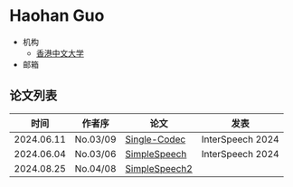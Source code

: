# Haohan Guo

- 机构
  - [香港中文大学](../Institutions/CHN-CUHK_香港中文大学.md)
- 邮箱

## 论文列表

| 时间 | 作者序 | 论文 | 发表 |
|:-:|:-:|---|---|
| 2024.06.11 | No.03/09 | [Single-Codec](../Models/Speech_Neural_Codec/2024.06.11_Single-Codec.md) |  InterSpeech 2024
| 2024.06.04 | No.03/06 | [SimpleSpeech](../Models/Diffusion/2024.06.04_SimpleSpeech.md) | InterSpeech 2024 |
| 2024.08.25 | No.04/08 | [SimpleSpeech2](../Models/Diffusion/2024.08.25_SimpleSpeech2.md) |